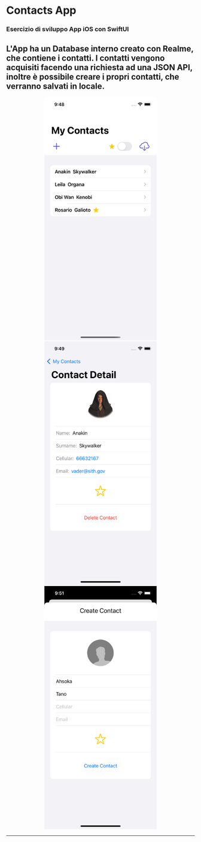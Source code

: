 # Contacts App
### Esercizio di sviluppo App iOS con SwiftUI

L'App ha un Database interno creato con Realme, che contiene i contatti. I contatti vengono acquisiti facendo una richiesta ad una JSON API, inoltre è possibile creare i propri contatti, che verranno salvati in locale.
---
<div align="center">
    <img width="300" src="pic/pic-1.png">
    <img width="300" src="pic/pic-2.png">
    <img width="300" src="pic/pic-3.png">
</div>

---